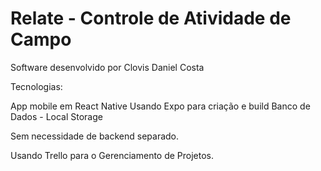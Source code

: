 # Relate - Controle de Atividade de Campo

Software desenvolvido por Clovis Daniel Costa

Tecnologias:

App mobile em React Native
Usando Expo para criação e build
Banco de Dados - Local Storage

Sem necessidade de backend separado.

Usando Trello para o Gerenciamento de Projetos. 



